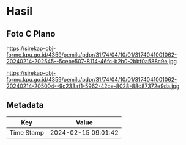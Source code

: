 # Hasil

## Foto C Plano

https://sirekap-obj-formc.kpu.go.id/4359/pemilu/pdpr/31/74/04/10/01/3174041001062-20240214-202545--5cebe507-8114-46fc-b2b0-2bbf0a588c9e.jpg

https://sirekap-obj-formc.kpu.go.id/4359/pemilu/pdpr/31/74/04/10/01/3174041001062-20240214-205004--9c233af1-5962-42ce-8028-88c87372e9da.jpg


## Metadata

| Key        | Value               |
| ---------- | ------------------- |
| Time Stamp | 2024-02-15 09:01:42 |



